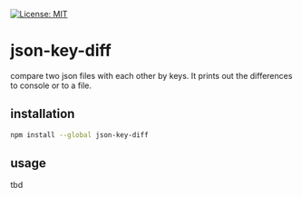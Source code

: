 [![License: MIT](https://img.shields.io/badge/License-MIT-yellow.svg)](https://github.com/matseee/json-key-diff/LICENSE)
# json-key-diff
compare two json files with each other by keys. It prints out the differences to console or to a file.

## installation
```bash
npm install --global json-key-diff
```

## usage
tbd